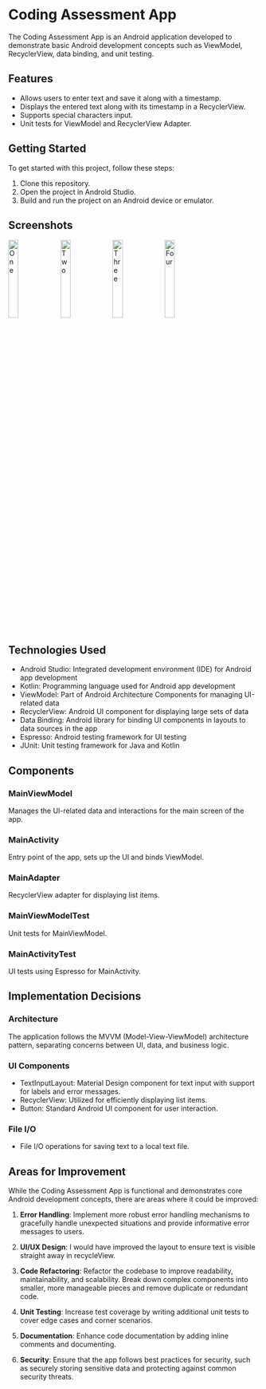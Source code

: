 # Coding Assessment App

The Coding Assessment App is an Android application developed to demonstrate basic Android development concepts such as ViewModel, RecyclerView, data binding, and unit testing.

## Features

- Allows users to enter text and save it along with a timestamp.
- Displays the entered text along with its timestamp in a RecyclerView.
- Supports special characters input.
- Unit tests for ViewModel and RecyclerView Adapter.

## Getting Started

To get started with this project, follow these steps:

1. Clone this repository.
2. Open the project in Android Studio.
3. Build and run the project on an Android device or emulator.

## Screenshots

<img src="https://github.com/GouharLali/CodingAssessment/assets/94018886/9b2dc0f4-ad0c-4919-be14-462d8e342725" alt="One" width="20%" height="auto"/>
<img src="https://github.com/GouharLali/CodingAssessment/assets/94018886/d3310db8-df76-4060-a6c7-22fd4348bbeb" alt="Two" width="20%" height="auto"/>
<img src="https://github.com/GouharLali/CodingAssessment/assets/94018886/ce9c1ad4-80f1-492a-aab1-c04bef9c9167" alt="Three" width="20%" height="auto"/>
<img src="https://github.com/GouharLali/CodingAssessment/assets/94018886/ffe155a2-4942-47a9-9678-fd0a6b6d9b82" alt="Four" width="20%" height="auto"/>


## Technologies Used

- Android Studio: Integrated development environment (IDE) for Android app development
- Kotlin: Programming language used for Android app development
- ViewModel: Part of Android Architecture Components for managing UI-related data
- RecyclerView: Android UI component for displaying large sets of data
- Data Binding: Android library for binding UI components in layouts to data sources in the app
- Espresso: Android testing framework for UI testing
- JUnit: Unit testing framework for Java and Kotlin

## Components

### MainViewModel

Manages the UI-related data and interactions for the main screen of the app.

### MainActivity

Entry point of the app, sets up the UI and binds ViewModel.

### MainAdapter

RecyclerView adapter for displaying list items.

### MainViewModelTest

Unit tests for MainViewModel.

### MainActivityTest

UI tests using Espresso for MainActivity.

## Implementation Decisions

### Architecture

The application follows the MVVM (Model-View-ViewModel) architecture pattern, separating concerns between UI, data, and business logic.

### UI Components

- TextInputLayout: Material Design component for text input with support for labels and error messages.
- RecyclerView: Utilized for efficiently displaying list items.
- Button: Standard Android UI component for user interaction.

### File I/O

- File I/O operations for saving text to a local text file.

## Areas for Improvement

While the Coding Assessment App is functional and demonstrates core Android development concepts, there are areas where it could be improved:

1. **Error Handling**: Implement more robust error handling mechanisms to gracefully handle unexpected situations and provide informative error messages to users.

2. **UI/UX Design**: I would have improved the layout to ensure text is visible straight away in recycleView.

3. **Code Refactoring**: Refactor the codebase to improve readability, maintainability, and scalability. Break down complex components into smaller, more manageable pieces and remove duplicate or redundant code.

4. **Unit Testing**: Increase test coverage by writing additional unit tests to cover edge cases and corner scenarios.

5. **Documentation**: Enhance code documentation by adding inline comments and documenting. 

6. **Security**: Ensure that the app follows best practices for security, such as securely storing sensitive data and protecting against common security threats.


